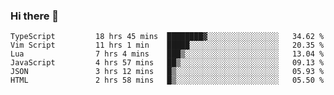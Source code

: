### Hi there 👋

<!--START_SECTION:waka-->

```text
TypeScript         18 hrs 45 mins  ████████▓░░░░░░░░░░░░░░░░   34.62 %
Vim Script         11 hrs 1 min    █████░░░░░░░░░░░░░░░░░░░░   20.35 %
Lua                7 hrs 4 mins    ███▒░░░░░░░░░░░░░░░░░░░░░   13.04 %
JavaScript         4 hrs 57 mins   ██▒░░░░░░░░░░░░░░░░░░░░░░   09.13 %
JSON               3 hrs 12 mins   █▒░░░░░░░░░░░░░░░░░░░░░░░   05.93 %
HTML               2 hrs 58 mins   █▒░░░░░░░░░░░░░░░░░░░░░░░   05.50 %
```

<!--END_SECTION:waka-->

<!--
**arlenxuzj/arlenxuzj** is a ✨ _special_ ✨ repository because its `README.md` (this file) appears on your GitHub profile.

Here are some ideas to get you started:

- 🔭 I’m currently working on ...
- 🌱 I’m currently learning ...
- 👯 I’m looking to collaborate on ...
- 🤔 I’m looking for help with ...
- 💬 Ask me about ...
- 📫 How to reach me: ...
- 😄 Pronouns: ...
- ⚡ Fun fact: ...
-->
